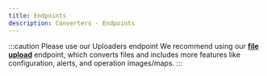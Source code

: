 ```yaml
---
title: Endpoints
description: Converters - Endpoints
---
```



:::caution Please use our Uploaders endpoint
We recommend using our **[file upload](https://leaf-agriculture.github.io/docs/docs/machine_file_conversion_endpoints#upload-a-file)**
endpoint, which converts files and includes more features like configuration, alerts, and operation images/maps.
:::
